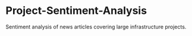 # Project-Sentiment-Analysis
Sentiment analysis of news articles covering large infrastructure projects. 
